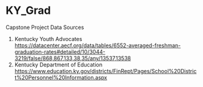 # KY_Grad
Capstone Project 
Data Sources
1. Kentucky Youth Advocates
https://datacenter.aecf.org/data/tables/6552-averaged-freshman-graduation-rates#detailed/10/3044-3219/false/868,867,133,38,35/any/13537,13538
2. Kentucky Department of Education 
https://www.education.ky.gov/districts/FinRept/Pages/School%20District%20Personnel%20Information.aspx


